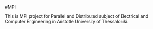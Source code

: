 #MPI

This is MPI project for Parallel and Distributed subject of Electrical and Computer Engineering in Aristotle University of Thessaloniki.
